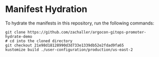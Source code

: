 # Manifest Hydration

To hydrate the manifests in this repository, run the following commands:

```shell
git clone https://github.com/zachaller/argocon-gitops-promoter-hydrate-demo
# cd into the cloned directory
git checkout 21e98d18128990d3d733e1339db52e2fdad9fa65
kustomize build ./user-configuration/production/us-east-2
```
